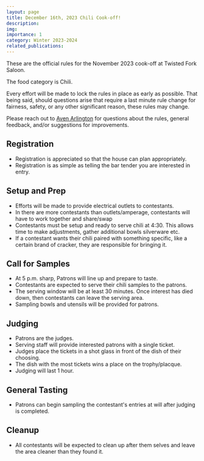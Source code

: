 ```yaml
---
layout: page
title: December 16th, 2023 Chili Cook-off!
description:
img: 
importance: 1
category: Winter 2023-2024
related_publications:
---
```


These are the official rules for the November  2023 cook-off at Twisted Fork Saloon.

The food category is Chili.

Every effort will be made to lock the rules in place as early as possible. That being said, should questions arise that require a last minute rule change for fairness, safety, or any other significant reason, these rules may change.

Please reach out to [Aven Arlington](mailto:aven.arlington@gmail.com) for questions about the rules, general feedback, and/or suggestions for improvements.

## Registration
- Registration is appreciated so that the house can plan appropriately.
- Registration is as simple as telling the bar tender you are interested in entry.

## Setup and Prep
- Efforts will be made to provide electrical outlets to contestants. 
- In there are more contestants than outlets/amperage, contestants will have to work together and share/swap
- Contestants must be setup and ready to serve chili at 4:30. This allows time to make adjustments, gather additional bowls silverware etc.
- If a contestant wants their chili paired with something specific, like a certain brand of cracker, they are responsible for bringing it.

## Call for Samples
- At 5 p.m. sharp, Patrons will line up and prepare to taste.
- Contestants are expected to serve their chili samples to the patrons.
- The serving window will be at least 30 minutes. Once interest has died down, then contestants can leave the serving area.
- Sampling bowls and utensils will be provided for patrons.

## Judging
- Patrons are the judges.
- Serving staff will provide interested patrons with a single ticket.
- Judges place the tickets in a shot glass in front of the dish of their choosing.
- The dish with the most tickets wins a place on the trophy/placque.
- Judging will last 1 hour.

## General Tasting
- Patrons can begin sampling the contestant's entries at will after judging is completed.

## Cleanup
- All contestants will be expected to clean up after them selves and leave the area cleaner than they found it.
